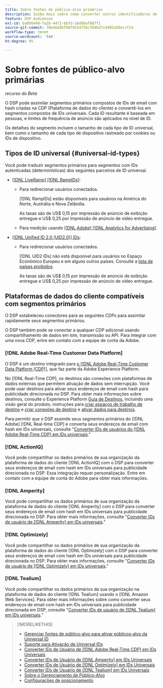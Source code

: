 ```yaml
---
title: Sobre fontes de público-alvo primárias
description: Saiba mais sobre como converter outros identificadores de usuário em seus segmentos primários em IDs universais para direcionamento sem cookies.
feature: DSP Audiences
exl-id: ba056440-fa2b-4472-bbfd-16dd0af887f1
source-git-commit: 78ee6ddbfb87915475bcf84bd7cd405a58eccf14
workflow-type: tm+mt
source-wordcount: '544'
ht-degree: 0%

---
```


# Sobre fontes de público-alvo primárias

*recurso do Beta*

O DSP pode assimilar segmentos primários compostos de IDs de email com hash criadas na CDP (Plataforma de dados do cliente) e convertê-los em segmentos compostos de IDs universais. Cada ID resultante é baseada em pessoas, e limites de frequência de anúncio são aplicados no nível de ID<!-- Move that info. to somewhere else? -->.

Os detalhes do segmento incluem o tamanho de cada tipo de ID universal, bem como o tamanho de cada tipo de dispositivo rastreado por cookies ou IDs de dispositivo.

## Tipos de ID universal {#universal-id-types}

<!--  Replace below with this once ID5 sources are possible 

Using your first-party data, you can create segments with IDs from the following universal ID partners.

* Authenticated (deterministic) IDs using hashed email addresses:

-->

Você pode traduzir segmentos primários para segmentos com IDs autenticadas (determinísticas) dos seguintes parceiros de ID universal.

* [[!DNL LiveRamp] [!DNL RampIDs]](https://liveramp.com/identity-resolution):

   * Para redirecionar usuários conectados.

     [!DNL RampIDs] estão disponíveis para usuários na América do Norte, Austrália e Nova Zelândia.

     As taxas são de US$ 0,15 por impressão de anúncio de exibição entregue e US$ 0,25 por impressão de anúncio de vídeo entregue.

   * Para medição usando [[!DNL Adobe] [!DNL Analytics for Advertising]](/help/integrations/analytics/overview.md).

* [[!DNL Unified ID 2.0 (UID2.0)] IDs](https://unifiedid.com):

   * Para redirecionar usuários conectados.

     [!DNL UID2 IDs] não está disponível para usuários no Espaço Econômico Europeu e em alguns outros países. Consulte a [lista de países proibidos](/help/policies/universal-id-policy.md#prohibited-countries-uid2).

     As taxas são de US$ 0,15 por impressão de anúncio de exibição entregue e US$ 0,25 por impressão de anúncio de vídeo entregue.

<!-- Not yet

* Probabilistic (unauthenticated) IDs using hashed email addresses:

  * [[!DNL ID5] IDs](https://id5.io): For retargeting unauthenticated site traffic, prospecting using third-party data, and measurement for both using [[!DNL Adobe] [!DNL Analytics for Advertising]](/help/integrations/analytics/overview.md). ID5 IDs are available for no fee.

    ID5 creates an ID by stitching together user signals (hashed email address) with various browser signals (such as IP address and timestamp).

    [!DNL Analytics] measurement requires all [prerequisites for implementing [!DNL Analytics for Advertising]](/help/integrations/analytics/prerequisites.md) and the [AMO ID and EF ID in your tracking URLs](/help/integrations/analytics/ids.md). You also must sign an agreement with [!DNL ID5] and set a parameter within your existing JavaScript tracking tags. <!-- Contact your Adobe Account Team for instructions. -->

<!--
    >[!NOTE]
    >
    >Third-party segments from [!DNL Eyeota] may automatically include ID5 IDs, in addition to users tracked by cookies or device IDs. The segment details include the size for each type. The usual usage fee for each segment, which is stated next to the segment name, applies; no additional fees are charged for the ID5 IDs.
-->

## Plataformas de dados do cliente compatíveis com segmentos primários

O DSP estabeleceu conectores para as seguintes CDPs para assimilar rapidamente seus segmentos primários.

O DSP também pode se conectar a qualquer CDP adicional usando compartilhamento de dados em lote, transmissão ou API. Para integrar com uma nova CDP, entre em contato com a equipe de conta da Adobe.

### [!DNL Adobe Real-Time Customer Data Platform]

O DSP é um *destino* integrado para [o [!DNL Adobe Real-Time Customer Data Platform (CDP)]](https://experienceleague.adobe.com/docs/experience-platform/rtcdp/overview.html?lang=pt-BR), que faz parte da Adobe Experience Platform.

No [!DNL Real-Time CDP], os destinos são conexões com plataformas de dados externas que permitem ativação de dados sem interrupção. Você pode usar destinos para ativar seus endereços de email com hash para publicidade direcionada no DSP. Para obter mais informações sobre destinos, consulte o Experience Platform [Guia de Destinos](https://experienceleague.adobe.com/docs/experience-platform/destinations/home.html), incluindo uma visão geral do produto, instruções para [criar espaços de trabalho de destino](https://experienceleague.adobe.com/docs/experience-platform/destinations/ui/destinations-workspace.html) e [criar conexões de destino](https://experienceleague.adobe.com/docs/experience-platform/destinations/ui/connect-destination.html) e [ativar dados para destinos](https://experienceleague.adobe.com/docs/experience-platform/destinations/ui/activate/activate-segment-streaming-destinations.html).

Para permitir que o DSP assimile seus segmentos primários do [!DNL Adobe] [!DNL Real-time CDP] e converta seus endereços de email com hash em IDs universais, consulte &quot;[Converter IDs de usuários do [!DNL Adobe Real-Time CDP] em IDs universais](/help/dsp/audiences/sources/source-adobe-rtcdp.md).&quot;

### [!DNL ActionIQ]

Você pode compartilhar os dados primários de sua organização da plataforma de dados do cliente [!DNL ActionIQ] com o DSP para converter seus endereços de email com hash em IDs universais para publicidade direcionada no DSP. Essa integração requer personalização. Entre em contato com a equipe de conta do Adobe para obter mais informações.

### [!DNL Amperity]

Você pode compartilhar os dados primários de sua organização da plataforma de dados do cliente [!DNL Amperity] com o DSP para converter seus endereços de email com hash em IDs universais para publicidade direcionada no DSP. Para obter mais informações, consulte &quot;[Converter IDs de usuário de [!DNL Amperity] em IDs universais](/help/dsp/audiences/sources/source-amperity.md).&quot;

### [!DNL Optimizely]

Você pode compartilhar os dados primários de sua organização da plataforma de dados do cliente [!DNL Optimizely] com o DSP para converter seus endereços de email com hash em IDs universais para publicidade direcionada no DSP. Para obter mais informações, consulte &quot;[Converter IDs de usuário de [!DNL Optimizely] em IDs universais](/help/dsp/audiences/sources/source-optimizely.md).&quot;

### [!DNL Tealium]

Você pode compartilhar os dados primários da sua organização na plataforma de dados do cliente [!DNL Tealium] usando o [!DNL Amazon Web Services]. Para obter mais informações sobre como converter seus endereços de email com hash em IDs universais para publicidade direcionada em DSP, consulte &quot;[Converter IDs de usuário de [!DNL Tealium] em IDs universais](/help/dsp/audiences/sources/source-tealium.md).&quot;

>[!MORELIKETHIS]
>
>* [Gerenciar fontes de público-alvo para ativar públicos-alvo da Universal ID](source-manage.md)
>* [Suporte para Ativação de Universal IDs](/help/dsp/audiences/universal-ids.md)
>* [Converter IDs de Usuário de [!DNL Adobe Real-Time CDP] em IDs Universais](/help/dsp/audiences/sources/source-adobe-rtcdp.md)
>* [Converter IDs de Usuário de [!DNL Amperity] em IDs Universais](/help/dsp/audiences/sources/source-amperity.md)
>* [Converter IDs de Usuário de [!DNL Optimizely] em IDs Universais](/help/dsp/audiences/sources/source-optimizely.md)
>* [Converter IDs de Usuário de [!DNL Tealium] em IDs Universais](/help/dsp/audiences/sources/source-tealium.md)
>* [Sobre o Gerenciamento de Público-Alvo](/help/dsp/audiences/audience-about.md)
>* [Configurações de posicionamento](/help/dsp/campaign-management/placements/placement-settings.md)
